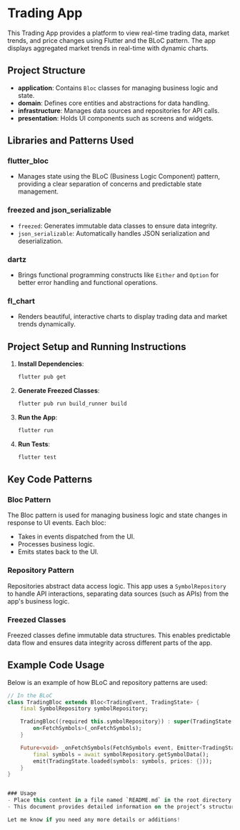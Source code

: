 # Trading App

This Trading App provides a platform to view real-time trading data, market trends, and price changes using Flutter and the BLoC pattern. The app displays aggregated market trends in real-time with dynamic charts.

## Project Structure

- **application**: Contains `Bloc` classes for managing business logic and state.
- **domain**: Defines core entities and abstractions for data handling.
- **infrastructure**: Manages data sources and repositories for API calls.
- **presentation**: Holds UI components such as screens and widgets.

## Libraries and Patterns Used

### flutter_bloc
- Manages state using the BLoC (Business Logic Component) pattern, providing a clear separation of concerns and predictable state management.

### freezed and json_serializable
- `freezed`: Generates immutable data classes to ensure data integrity.
- `json_serializable`: Automatically handles JSON serialization and deserialization.

### dartz
- Brings functional programming constructs like `Either` and `Option` for better error handling and functional operations.

### fl_chart
- Renders beautiful, interactive charts to display trading data and market trends dynamically.

## Project Setup and Running Instructions

1. **Install Dependencies**:
    ```bash
    flutter pub get
    ```

2. **Generate Freezed Classes**:
    ```bash
    flutter pub run build_runner build
    ```

3. **Run the App**:
    ```bash
    flutter run
    ```

4. **Run Tests**:
    ```bash
    flutter test
    ```

## Key Code Patterns

### Bloc Pattern
The Bloc pattern is used for managing business logic and state changes in response to UI events. Each bloc:
- Takes in events dispatched from the UI.
- Processes business logic.
- Emits states back to the UI.

### Repository Pattern
Repositories abstract data access logic. This app uses a `SymbolRepository` to handle API interactions, separating data sources (such as APIs) from the app's business logic.

### Freezed Classes
Freezed classes define immutable data structures. This enables predictable data flow and ensures data integrity across different parts of the app.

## Example Code Usage

Below is an example of how BLoC and repository patterns are used:

```dart
// In the BLoC
class TradingBloc extends Bloc<TradingEvent, TradingState> {
    final SymbolRepository symbolRepository;

    TradingBloc({required this.symbolRepository}) : super(TradingState.initial()) {
        on<FetchSymbols>(_onFetchSymbols);
    }

    Future<void> _onFetchSymbols(FetchSymbols event, Emitter<TradingState> emit) async {
        final symbols = await symbolRepository.getSymbolData();
        emit(TradingState.loaded(symbols: symbols, prices: {}));
    }
}


### Usage
- Place this content in a file named `README.md` in the root directory of your project.
- This document provides detailed information on the project’s structure, setup instructions, and key code patterns.

Let me know if you need any more details or additions!

